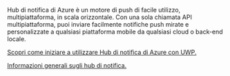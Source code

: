 ﻿Hub di notifica di Azure è un motore di push di facile utilizzo, multipiattaforma, in scala orizzontale. Con una sola chiamata API multipiattaforma, puoi inviare facilmente notifiche push mirate e personalizzate a qualsiasi piattaforma mobile da qualsiasi cloud o back-end locale.

[Scopri come iniziare a utilizzare Hub di notifica di Azure con UWP.](https://docs.microsoft.com/azure/notification-hubs/notification-hubs-windows-store-dotnet-get-started-wns-push-notification)

[Informazioni generali sugli hub di notifica.](https://docs.microsoft.com/azure/notification-hubs/notification-hubs-push-notification-overview)
